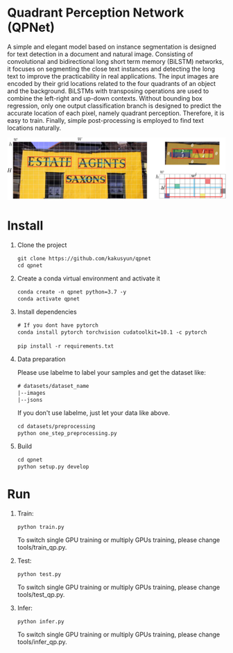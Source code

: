 Quadrant Perception Network (QPNet)
===

A simple and elegant model based on instance segmentation is designed for text detection in a document and natural image. Consisting of convolutional and bidirectional long short term memory (BiLSTM) networks, it focuses on segmenting the close text instances and detecting the long text to improve the practicability in real applications. The input images are encoded by their grid locations related to the four quadrants of an object and the background. BiLSTMs with transposing operations are used to combine the left-right and up-down contexts. Without bounding box regression, only one output classification branch is designed to predict the accurate location of each pixel, namely quadrant perception. Therefore, it is easy to train. Finally, simple post-processing is employed to find text locations naturally.

![image](https://github.com/kakusyun/qpnet/blob/master/images/encoding.png)


Install
===
1. Clone the project

    ```Shell
    git clone https://github.com/kakusyun/qpnet
    cd qpnet
    ```

2. Create a conda virtual environment and activate it

    ```Shell
    conda create -n qpnet python=3.7 -y
    conda activate qpnet
    ```

3. Install dependencies

    ```Shell
    # If you dont have pytorch
    conda install pytorch torchvision cudatoolkit=10.1 -c pytorch 

    pip install -r requirements.txt
    ```

4. Data preparation
   
   Please use labelme to label your samples and get the dataset like:   
   ```Shell
   # datasets/dataset_name
   |--images
   |--jsons
   ```
   If you don't use labelme, just let your data like above.
   
   ```Shell
   cd datasets/preprocessing
   python one_step_preprocessing.py
   ```
 
 5. Build
    ```Shell
    cd qpnet
    python setup.py develop
    ```

Run
===
1. Train:
    
    ```Shell
    python train.py
    ```
    
    To switch single GPU training or multiply GPUs training, please change tools/train_qp.py.

2. Test:

    ```Shell
    python test.py
    ```
    
    To switch single GPU training or multiply GPUs training, please change tools/test_qp.py.

3. Infer:

    ```Shell
    python infer.py
    ```
    
    To switch single GPU training or multiply GPUs training, please change tools/infer_qp.py.
